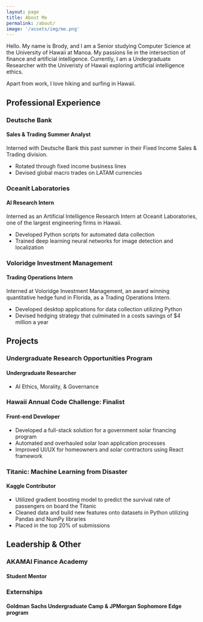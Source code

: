 ```yaml
---
layout: page
title: About Me
permalink: /about/
image: '/assets/img/me.png'
---
```


Hello. My name is Brody, and I am a Senior studying Computer Science at the University of Hawaii at Manoa. My passions lie in the intersection of finance and artificial intelligence. Currently, I am a Undergraduate Researcher with the Univeristy of Hawaii exploring artificial intelligence ethics.

Apart from work, I love hiking and surfing in Hawaii.

## **Professional Experience**

### **Deutsche Bank**
#### Sales & Trading Summer Analyst

Interned with Deutsche Bank this past summer in their Fixed Income Sales & Trading division.
<ul>
  <li>Rotated through fixed income business lines</li>
  <li>Devised global macro trades on LATAM currencies</li>
</ul>

### **Oceanit Laboratories**
#### AI Research Intern

Interned as an Artificial Intelligence Research Intern at Oceanit Laboratories, one of the largest engineering firms in Hawaii. 
<ul>
  <li>Developed Python scripts for automated data collection</li>
  <li>Trained deep learning neural networks for image detection and localization</li>
</ul>

### **Voloridge Investment Management**
#### Trading Operations Intern

Interned at Voloridge Investment Management, an award winning quantitative hedge fund in Florida, as a Trading Operations Intern.
<ul>
  <li>Developed desktop applications for data collection utilizing Python</li>
  <li>Devised hedging strategy that culminated in a costs savings of $4 million a year</li>
</ul>

## **Projects**

### **Undergraduate Research Opportunities Program**
#### Undergraduate Researcher
<ul>
  <li>AI Ethics, Morality, & Governance</li>
</ul>

### **Hawaii Annual Code Challenge: Finalist**
#### Front-end Developer
<ul>
  <li>Developed a full-stack solution for a government solar financing program</li>
  <li>Automated and overhauled solar loan application processes</li>
  <li>Improved UI/UX for homeowners and solar contractors using React framework</li>
</ul>

### **Titanic: Machine Learning from Disaster**
#### Kaggle Contributor
<ul>
  <li>Utilized gradient boosting model to predict the survival rate of passengers on board the Titanic</li>
  <li>Cleaned data and build new features onto datasets in Python utilizing Pandas and NumPy libraries</li>
  <li>Placed in the top 20% of submissions</li>
</ul>

## **Leadership & Other**

### **AKAMAI Finance Academy**
#### Student Mentor

### **Externships**
#### Goldman Sachs Undergraduate Camp & JPMorgan Sophomore Edge program

